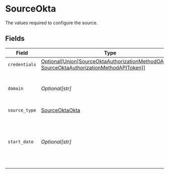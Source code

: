# SourceOkta

The values required to configure the source.


## Fields

| Field                                                                                                                                                | Type                                                                                                                                                 | Required                                                                                                                                             | Description                                                                                                                                          | Example                                                                                                                                              |
| ---------------------------------------------------------------------------------------------------------------------------------------------------- | ---------------------------------------------------------------------------------------------------------------------------------------------------- | ---------------------------------------------------------------------------------------------------------------------------------------------------- | ---------------------------------------------------------------------------------------------------------------------------------------------------- | ---------------------------------------------------------------------------------------------------------------------------------------------------- |
| `credentials`                                                                                                                                        | [Optional[Union[SourceOktaAuthorizationMethodOAuth20, SourceOktaAuthorizationMethodAPIToken]]](../../models/shared/sourceoktaauthorizationmethod.md) | :heavy_minus_sign:                                                                                                                                   | N/A                                                                                                                                                  |                                                                                                                                                      |
| `domain`                                                                                                                                             | *Optional[str]*                                                                                                                                      | :heavy_minus_sign:                                                                                                                                   | The Okta domain. See the <a href="https://docs.airbyte.com/integrations/sources/okta">docs</a> for instructions on how to find it.                   |                                                                                                                                                      |
| `source_type`                                                                                                                                        | [SourceOktaOkta](../../models/shared/sourceoktaokta.md)                                                                                              | :heavy_check_mark:                                                                                                                                   | N/A                                                                                                                                                  |                                                                                                                                                      |
| `start_date`                                                                                                                                         | *Optional[str]*                                                                                                                                      | :heavy_minus_sign:                                                                                                                                   | UTC date and time in the format YYYY-MM-DDTHH:MM:SSZ. Any data before this date will not be replicated.                                              | 2022-07-22T00:00:00Z                                                                                                                                 |
